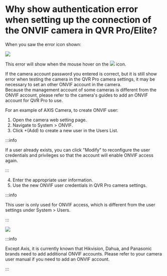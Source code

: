 # Why show authentication error when setting up the connection  of the ONVIF camera in QVR Pro/Elite?

When you saw the error icon shown: 

![](/assets/qvrpro/camera_test_error.png)

This error will show when the mouse hover on the <em><img src="/assets/qvrpro/waring_icon_of_test.png" class="inline-icons"/></em> icon.

If the camera account password you entered is correct, but it is still show error when testing the camera in the QVR Pro camera settings, it may be necessary to set an other ONVIF account in the camera.<br/>
Because the management account of some cameras is different from the ONVIF account, please refer to the camera's guides to add an ONVIF account for QVR Pro to use.

For an example of AXIS Camera, to create ONVIF user:
  1. Open the camera web setting page. 
  2. Navigate to System > ONVIF. 
  3. Click +(Add) to create a new user in the Users List.

  :::info

  If a user already exists, you can click "Modify" to reconfigure the user credentials and privileges so that the account will enable ONVIF access again.

  :::

  4. Enter the appropriate user information. 
  5. Use the new ONVIF user credentials in QVR Pro camera settings.

  :::info

  This user is only used for ONVIF access, which is different from the user settings under System > Users. 

  :::

  ![](/assets/qvrpro/axis_onvif_setting.png)

  :::info

  Except Axis, it is currently known that Hikvision, Dahua, and Panasonic brands need to add additional ONVIF accounts. Please refer to your camera user manual if you need to add an ONVIF account.

  :::